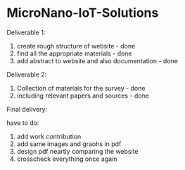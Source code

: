 # MicroNano-IoT-Solutions
Deliverable 1:
1. create rough structure of website - done
2. find all the appropriate materials - done
3. add abstract to website and also documentation - done

Deliverable 2:
1. Collection of materials for the survey - done
2. including relevant papers and sources - done

Final delivery:

have to do:
1. add work contribution
2. add same images and graohs in pdf
3. design pdf neartly comparing the website
4. crosscheck everything once again

